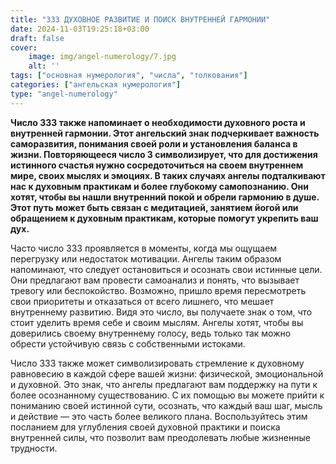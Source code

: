 ```yaml
---
title: "333 ДУХОВНОЕ РАЗВИТИЕ И ПОИСК ВНУТРЕННЕЙ ГАРМОНИИ"
date: 2024-11-03T19:25:18+03:00
draft: false
cover:
    image: img/angel-numerology/7.jpg
    alt: ''
tags: ["основная нумерология", "числа", "толкования"]
categories: ["ангельская нумерология"]
type: "angel-numerology"
---
```


**Число 333 также напоминает о необходимости духовного роста и внутренней гармонии. Этот ангельский знак подчеркивает важность саморазвития, понимания своей роли и установления баланса в жизни. Повторяющееся число 3 символизирует, что для достижения истинного счастья нужно сосредоточиться на своем внутреннем мире, своих мыслях и эмоциях. В таких случаях ангелы подталкивают нас к духовным практикам и более глубокому самопознанию. Они хотят, чтобы вы нашли внутренний покой и обрели гармонию в душе. Этот путь может быть связан с медитацией, занятием йогой или обращением к духовным практикам, которые помогут укрепить ваш дух.**

Часто число 333 проявляется в моменты, когда мы ощущаем перегрузку или недостаток мотивации. Ангелы таким образом напоминают, что следует остановиться и осознать свои истинные цели. Они предлагают вам провести самоанализ и понять, что вызывает тревогу или беспокойство. Возможно, пришло время пересмотреть свои приоритеты и отказаться от всего лишнего, что мешает внутреннему развитию. Видя это число, вы получаете знак о том, что стоит уделить время себе и своим мыслям. Ангелы хотят, чтобы вы доверились своему внутреннему голосу, ведь только так можно обрести устойчивую связь с собственными истоками.

Число 333 также может символизировать стремление к духовному равновесию в каждой сфере вашей жизни: физической, эмоциональной и духовной. Это знак, что ангелы предлагают вам поддержку на пути к более осознанному существованию. С их помощью вы можете прийти к пониманию своей истинной сути, осознать, что каждый ваш шаг, мысль и действие — это часть более великого плана. Воспользуйтесь этим посланием для углубления своей духовной практики и поиска внутренней силы, что позволит вам преодолевать любые жизненные трудности.
